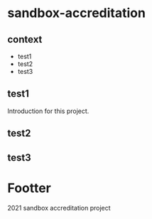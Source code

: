 # sandbox-accreditation

## context

- test1
- test2
- test3

## test1
Introduction for this project.

## test2

## test3

# Footter
2021 sandbox accreditation project
